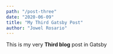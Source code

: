 ```yaml
---
path: "/post-three"
date: "2020-06-09"
title: "My Third Gatsby Post"
author: "Jowel Rosario"
---
```



This is my very **Third blog** post in Gatsby